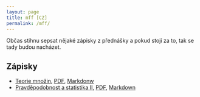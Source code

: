 ```yaml
---
layout: page
title: mff [CZ]
permalink: /mff/
---
```


Občas stihnu sepsat nějaké zápisky z přednášky a pokud stojí za to, tak se tady budou nacházet.

## Zápisky

- [Teorie množin](mff/teorie-mnozin.html), [PDF](mff/teorie-mnozin.pdf), [Markdonw](mff/teorie-mnozin.md)
- [Pravděpodobnost a statistika II](mff/pravdepodobnost-a-statistika-ii.html), [PDF](mff/pravdepodobnost-a-statistika-ii.pdf), [Markdown](mff/pravdepodobnost-a-statistika-ii.md)
